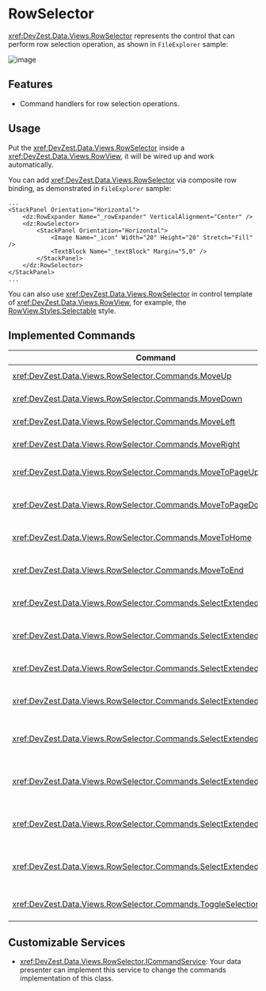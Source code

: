 # RowSelector

<xref:DevZest.Data.Views.RowSelector> represents the control that can perform row selection operation, as shown in `FileExplorer` sample:

![image](/images/RowSelector.jpg)

## Features

* Command handlers for row selection operations.

## Usage

Put the <xref:DevZest.Data.Views.RowSelector> inside a <xref:DevZest.Data.Views.RowView>, it will be wired up and work automatically.

You can add <xref:DevZest.Data.Views.RowSelector> via composite row binding, as demonstrated in `FileExplorer` sample:

```xaml
...
<StackPanel Orientation="Horizontal">
    <dz:RowExpander Name="_rowExpander" VerticalAlignment="Center" />
    <dz:RowSelector>
        <StackPanel Orientation="Horizontal">
            <Image Name="_icon" Width="20" Height="20" Stretch="Fill" />
            <TextBlock Name="_textBlock" Margin="5,0" />
        </StackPanel>
    </dz:RowSelector>
</StackPanel>
...
```

You can also use <xref:DevZest.Data.Views.RowSelector> in control template of <xref:DevZest.Data.Views.RowView>, for example, the [RowView.Styles.Selectable](xref:DevZest.Data.Views.RowView.Styles.Selectable) style.

## Implemented Commands

| Command | Input | Implementation |
|---------|-------|----------------|
| <xref:DevZest.Data.Views.RowSelector.Commands.MoveUp> | Up Key | Moves current row up. |
| <xref:DevZest.Data.Views.RowSelector.Commands.MoveDown> | Down Key | Moves current row down. |
| <xref:DevZest.Data.Views.RowSelector.Commands.MoveLeft> | Left Key | Moves current row left. |
| <xref:DevZest.Data.Views.RowSelector.Commands.MoveRight> | Right Key | Moves current row right. |
| <xref:DevZest.Data.Views.RowSelector.Commands.MoveToPageUp> | PageUp Key | Moves current row to one page up. |
| <xref:DevZest.Data.Views.RowSelector.Commands.MoveToPageDown> | PageDown Key | Moves current row to one page down. |
| <xref:DevZest.Data.Views.RowSelector.Commands.MoveToHome> | Home Key | Moves current row to the first row. |
| <xref:DevZest.Data.Views.RowSelector.Commands.MoveToEnd> | End Key | Moves current row to the last row. |
| <xref:DevZest.Data.Views.RowSelector.Commands.SelectExtendedUp> | SHIFT-Up Key | Selects multiple consecutive rows up. |
| <xref:DevZest.Data.Views.RowSelector.Commands.SelectExtendedDown> | SHIFT-Down Key | Selects multiple consecutive rows down. |
| <xref:DevZest.Data.Views.RowSelector.Commands.SelectExtendedLeft> | SHIFT-Left Key | Selects multiple consecutive rows left. |
| <xref:DevZest.Data.Views.RowSelector.Commands.SelectExtendedRight> | SHIFT-Right Key | Selects multiple consecutive rows right. |
| <xref:DevZest.Data.Views.RowSelector.Commands.SelectExtendedPageUp> | SHIFT-PageUp Key | Selects multiple consecutive rows to one page up. |
| <xref:DevZest.Data.Views.RowSelector.Commands.SelectExtendedPageDown> | SHIFT-PageDown Key | Selects multiple consecutive rows to one page down. |
| <xref:DevZest.Data.Views.RowSelector.Commands.SelectExtendedHome> | SHIFT-Home Key | Selects multiple consecutive rows to the first row. |
| <xref:DevZest.Data.Views.RowSelector.Commands.SelectExtendedEnd> | SHIFT-End Key | Selects multiple consecutive rows to the last row. |
| <xref:DevZest.Data.Views.RowSelector.Commands.ToggleSelection> | SPACE Key | Toggles the selection mode of current row. |

## Customizable Services

* <xref:DevZest.Data.Views.RowSelector.ICommandService>: Your data presenter can implement this service to change the commands implementation of this class.
